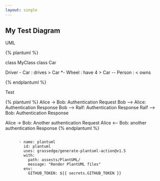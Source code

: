 ```yaml
---
layout: single
---
```


## My Test Diagram 


UML 

{% plantuml %}

class MyClass
class Car

Driver - Car : drives >
Car *- Wheel : have 4 >
Car -- Person : < owns


{% endplantuml %}

Test 



{% plantuml %}
Alice -> Bob: Authentication Request
Bob --> Alice: Authentication Response
Bob --> Ralf: Authentication Response
Ralf --> Bob: Authentication Response

Alice -> Bob: Another authentication Request
Alice <-- Bob: another authentication Response
{% endplantuml %}


```

      - name: plantuml
        id: plantuml
        uses: grassedge/generate-plantuml-action@v1.5
        with:
          path: assests/PlantUML/
          message: "Render PlantUML files"
        env:
          GITHUB_TOKEN: ${{ secrets.GITHUB_TOKEN }}
```
